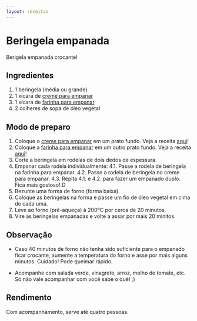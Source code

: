 ```yaml
---
layout: receitas
---
```

# Beringela empanada

Berigela empanada crocante!

## Ingredientes

1. 1 beringela (média ou grande)
2. 1 xícara de [creme para empanar](./empanado_de_que.md)
3. 1 xícara de [farinha para empanar](./empanado_de_que.md)
4. 2 colheres de sopa de óleo vegetal

## Modo de preparo

1. Coloque o [creme para empanar](./empanado_de_que.md) em um prato fundo. Veja a receita [aqui](./empanado_de_que.md)!
2. Coloque a [farinha para empanar](./empanado_de_que.md) em um outro prato fundo. Veja a receita [aqui](./empanado_de_que.md)!
3. Corte a beringela em rodelas de dois dedos de espessura.
4. Empanar cada rodela individualmente:
4.1. Passe a rodela de beringela na farinha para empanar.
4.2. Passe a rodela de beringela no creme para empanar.
4.3. Repita 4.1. e 4.2. para fazer um empanado duplo. Fica mais gostoso!:D
5. Bezunte uma forma de forno (forma baixa).
6. Coloque as beringelas na forma e passe um fio de óleo vegetal em cima de cada uma.
7. Leve ao forno (pré-aqueça) à 200ºC por cerca de 20 minutos.
8. Vire as beringelas empanadas e volte a assar por mais 20 minitos.

## Observação

* Caso 40 minutos de forno não tenha sido suficiente para o empanado ficar crocante, aumente a temperatura do forno e asse por mais alguns minutos. Cuidado! Pode queimar rápido.

* Acompanhe com salada verde, vinagrete, arroz, molho de tomate, etc. Só não vale acompanhar com você sabe o quê! ;)

## Rendimento

Com acompanhamento, serve até quatro pessoas.
